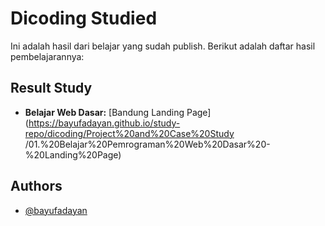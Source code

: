 
# Dicoding Studied

Ini adalah hasil dari belajar yang sudah publish. Berikut adalah daftar hasil pembelajarannya:

## Result Study

 - **Belajar Web Dasar:** [Bandung Landing Page](https://bayufadayan.github.io/study-repo/dicoding/Project%20and%20Case%20Study
/01.%20Belajar%20Pemrograman%20Web%20Dasar%20-%20Landing%20Page)

## Authors

- [@bayufadayan](https://www.github.com/bayufadayan)


